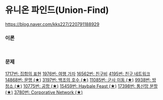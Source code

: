 # 유니온 파인드(Union-Find)

https://blog.naver.com/kks227/220791188929

### 이론

```


```

### 문제

[1717번: 집합의 표현](https://www.acmicpc.net/problem/1717)
[1976번: 여행 가자](https://www.acmicpc.net/problem/1976)
[16562번: 친구비](https://www.acmicpc.net/problem/16562)
[4195번: 친구 네트워크](https://www.acmicpc.net/problem/4195)
[14868번: 문명 (★)](https://www.acmicpc.net/problem/14868)
[3197번: 백조의 호수 (★)](https://www.acmicpc.net/problem/3197)
[11085번: 군사 이동 (★)](https://www.acmicpc.net/problem/11085)
[9938번: 방 청소 (★)](https://www.acmicpc.net/problem/9938)
[10775번: 공항 (★)](https://www.acmicpc.net/problem/10775)
[15459번: Haybale Feast (★)](https://www.acmicpc.net/problem/15459)
[17398번: 통신망 분할 (★)](https://www.acmicpc.net/problem/17398)
[3780번: Corporative Network (★)](https://www.acmicpc.net/problem/3780)

<!-- 

***

<details>

<summary>

#### _2696번: 중앙값 구하기 (★)_

</summary>

```cpp

```

</details> 



-->
